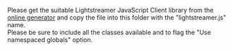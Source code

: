 Please get the suitable Lightstreamer JavaScript Client library from the [online generator](http://www.lightstreamer.com/distros/Lightstreamer_Allegro-Presto-Vivace_5_1_1_Colosseo_20140310/Lightstreamer/DOCS-SDKs/sdk_client_javascript/tools/generator.html) and copy the file into this folder with the "lightstreamer.js" name.<br>
Please be sure to include all the classes available and to flag the "Use namespaced globals" option.

